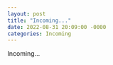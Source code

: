 ```yaml
---
layout: post
title: "Incoming..."
date: 2022-08-31 20:09:00 -0000
categories: Incoming
---
```


Incoming...